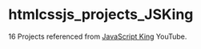 # htmlcssjs_projects_JSKing

16 Projects referenced from [JavaScript King](https://www.youtube.com/watch?v=EWv2jnhZErc) YouTube.
